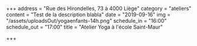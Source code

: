 +++
address = "Rue des Hirondelles, 73 à 4000 Liège"
category = "ateliers"
content = "Test de la description blabla"
date = "2019-09-16"
img = "/assets/uploadsOut/yogaenfants-14h.png"
schedule_in = "16:00"
schedule_out = "17:00"
title = "Atelier Yoga à l'école Saint-Maur"

+++
